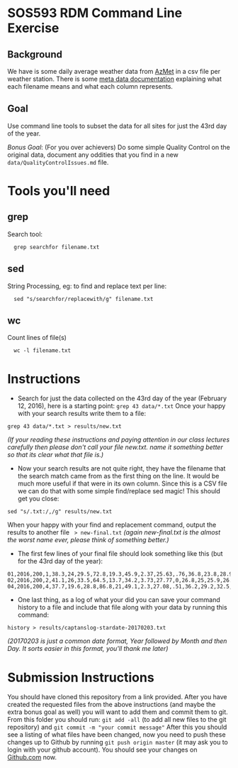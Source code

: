 # SOS593 RDM Command Line Exercise
## Background
We have is some daily average weather data from [AzMet](https://cals.arizona.edu/AZMET/) in a csv file per weather station. There is some [meta data documentation](https://cals.arizona.edu/AZMET/raw2003.htm) explaining what each filename means and what each column represents.

## Goal
Use command line tools to subset the data for all sites for just the 43rd day of the year.

*Bonus Goal*: (For you over achievers) Do some simple Quality Control on the original data, document any oddities that you find in a new `data/QualityControlIssues.md` file.

# Tools you'll need

## grep
Search tool:
```
  grep searchfor filename.txt
```
## sed
String Processing, eg: to find and replace text per line:
```
  sed "s/searchfor/replacewith/g" filename.txt
```

## wc
Count lines of file(s)
```
  wc -l filename.txt
```

# Instructions
 - Search for just the data collected on the 43rd day of the year (February 12, 2016), here is a starting point:
 `grep 43 data/*.txt` Once your happy with your search results write them to a file:

 `grep 43 data/*.txt > results/new.txt`

 *(If your reading these instructions and paying attention in our class lectures carefully then please don't call your file new.txt. name it something better so that its clear what that file is.)*
 - Now your search results are not quite right, they have the filename that the search match came from as the first thing on the line. It would be much more useful if that were in its own column. Since this is a CSV file we can do that with some simple find/replace sed magic! This should get you close:

 `sed "s/.txt:/,/g" results/new.txt`

 When your happy with your find and replacement command, output the results to another file ` > new-final.txt` *(again new-final.txt is the almost the worst name ever, please think of something better.)*
 - The first few lines of your final file should look something like this (but for the 43rd day of the year):
 ```
 01,2016,200,1,38.3,24,29.5,72.8,19.3,45.9,2.37,25.63,.76,36.8,23.8,28.9,26.8,26.1,26.3,1.9,.7,134,63,9.2,15.5,7.2,7.1,1.82,15.9
02,2016,200,2,41.1,26,33.5,64.5,13.7,34.2,3.73,27.77,0,26.8,25,25.9,26.4,26.2,26.3,2.2,1.5,173,45,7.5,16.3,8.8,8.3,1.61,13.8
04,2016,200,4,37.7,19.6,28.8,86.8,21,49.1,2.3,27.08,.51,36.2,29.2,32.5,29.6,29.4,29.5,3,.5,217,73,13.6,13.6,7.5,8,1.8,15.8
 ```
 - One last thing, as a log of what your did you can save your command history to a file and include that file along with your data by running this command:

 `history > results/captanslog-stardate-20170203.txt`

  *(20170203 is just a common date format, Year followed by Month and then Day. It sorts easier in this format, you'll thank me later)*


# Submission Instructions
You should have cloned this repository from a link provided. After you have created the requested files from the above instructions (and maybe the extra bonus goal as well) you will want to add them and commit them to git. From this folder you should run:
`git add -all` (to add all new files to the git repository) and `git commit -m "your commit message"` After this you should see a listing of what files have been changed, now you need to push these changes up to Github by running `git push origin master` (it may ask you to login with your github account). You should see your changes on [Github.com](https://github.com) now.
